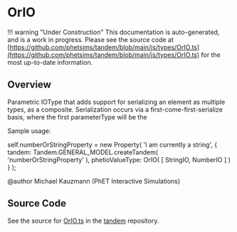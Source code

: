 # OrIO

!!! warning "Under Construction"
    This documentation is auto-generated, and is a work in progress. Please see the source code at
    [https://github.com/phetsims/tandem/blob/main/js/types/OrIO.ts](https://github.com/phetsims/tandem/blob/main/js/types/OrIO.ts) for the most up-to-date information.

## Overview

Parametric IOType that adds support for serializing an element as multiple types, as a composite. Serialization occurs
via a first-come-first-serialize basis, where the first parameterType will be the

Sample usage:

self.numberOrStringProperty = new Property( 'I am currently a string', {
      tandem: Tandem.GENERAL_MODEL.createTandem( 'numberOrStringProperty' ),
      phetioValueType: OrIO( [ StringIO, NumberIO ] )
    } );

@author Michael Kauzmann (PhET Interactive Simulations)



## Source Code

See the source for [OrIO.ts](https://github.com/phetsims/tandem/blob/main/js/types/OrIO.ts) in the [tandem](https://github.com/phetsims/tandem) repository.
